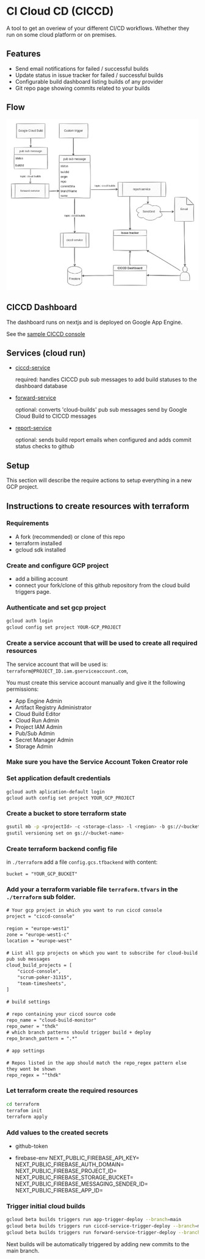 # CI Cloud CD (CICCD)

A tool to get an overiew of your different CI/CD workflows. Whether they run on some cloud platform or on premises.

## Features

- Send email notifications for failed / successful builds
- Update status in issue tracker for failed / successful builds
- Configurable build dashboard listing builds of any provider
- Git repo page showing commits related to your builds

## Flow

![ciccd-flow](chart.png)

## CICCD Dashboard

The dashboard runs on nextjs and is deployed on Google App Engine.

See the [sample CICCD console](https://ciccd-console.ew.r.appspot.com/)

## Services (cloud run)

- [ciccd-service](packages/ciccd-service/README.md)

  required: handles CICCD pub sub messages to add build statuses to the dashboard database

- [forward-service](packages/forward-service/README.md)
  
  optional: converts 'cloud-builds' pub sub messages send by Google Cloud Build to CICCD messages

- [report-service](packages/ciccd-service/README.md)

  optional: sends build report emails when configured and adds commit status checks to github


## Setup

This section will describe the require actions to setup everything in a new GCP project.

## Instructions to create resources with terraform

### Requirements

- A fork (recommended) or clone of this repo
- terraform installed
- gcloud sdk installed

### Create and configure GCP project

- add a billing account
- connect your fork/clone of this github repository from the cloud build triggers page.


### Authenticate and set gcp project

```sh
gcloud auth login
gcloud config set project YOUR-GCP_PROJECT
```
### Create a service account that will be used to create all required resources

The service account that will be used is: `terraform@PROJECT_ID.iam.gserviceaccount.com`,

You must create this service account manually and give it the following permissions:

- App Engine Admin
- Artifact Registry Administrator
- Cloud Build Editor
- Cloud Run Admin
- Project IAM Admin
- Pub/Sub Admin
- Secret Manager Admin
- Storage Admin

### Make sure you have the Service Account Token Creator role


### Set application default credentials

```
gcloud auth aplication-default login
gcloud auth config set project YOUR_GCP_PROJECT
```

### Create a bucket to store terraform state

```sh
gsutil mb -p <projectId> -c <storage-class> -l <region> -b gs://<bucket-name>
gsutil versioning set on gs://<bucket-name>
```

### Create terraform backend config file

in `./terraform` add a file `config.gcs.tfbackend` with content:

```
bucket = "YOUR_GCP_BUCKET"
```

### Add your a terraform variable file `terraform.tfvars` in the `./terraform` sub folder.


```
# Your gcp project in which you want to run ciccd console
project = "ciccd-console"

region = "europe-west1"
zone = "europe-west1-c"
location = "europe-west"

# List all gcp projects on which you want to subscribe for cloud-build pub sub messages
cloud_build_projects = [
    "ciccd-console",
    "scrum-poker-31315",
    "team-timesheets",
]

# build settings

# repo containing your ciccd source code
repo_name = "cloud-build-monitor"
repo_owner = "thdk"
# which branch patterns should trigger build + deploy
repo_branch_pattern = ".*"

# app settings

# Repos listed in the app should match the repo_regex pattern else they wont be shown
repo_regex = "^thdk"
```




### Let terraform create the required resources

```sh
cd terraform
terrafom init
terraform apply
```

### Add values to the created secrets

- github-token


- firebase-env
    NEXT_PUBLIC_FIREBASE_API_KEY=
    NEXT_PUBLIC_FIREBASE_AUTH_DOMAIN=
    NEXT_PUBLIC_FIREBASE_PROJECT_ID=
    NEXT_PUBLIC_FIREBASE_STORAGE_BUCKET=
    NEXT_PUBLIC_FIREBASE_MESSAGING_SENDER_ID=
    NEXT_PUBLIC_FIREBASE_APP_ID=


### Trigger initial cloud builds

```sh
gcloud beta builds triggers run app-trigger-deploy --branch=main
gcloud beta builds triggers run ciccd-service-trigger-deploy --branch=main
gcloud beta builds triggers run forward-service-trigger-deploy --branch=main
```

Next builds will be automatically triggered by adding new commits to the main branch.

